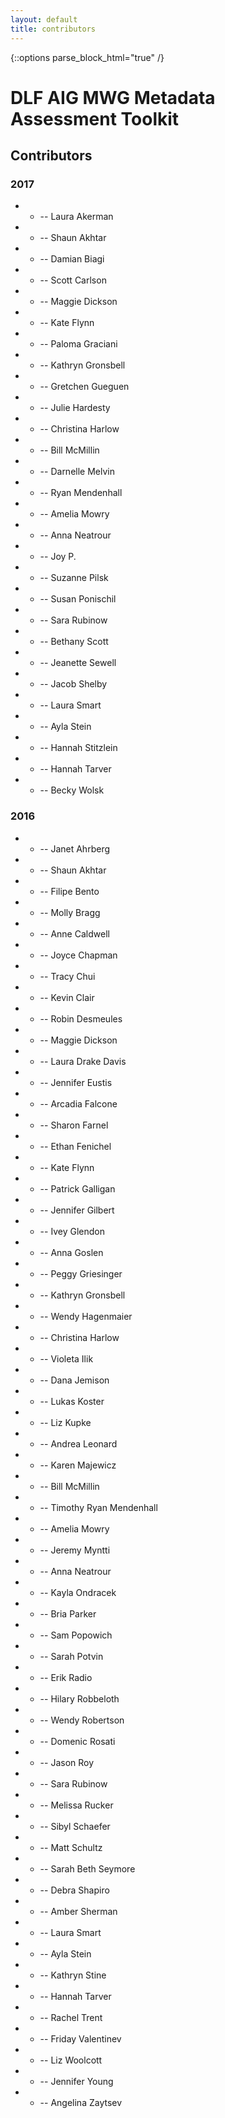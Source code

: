 ```yaml
---
layout: default
title: contributors
---
```

{::options parse_block_html="true" /}

<h1>DLF AIG MWG Metadata Assessment Toolkit</h1>
<h2>Contributors</h2>
<h3>2017</h3>

- - --  Laura Akerman
- - --  Shaun Akhtar
- - --  Damian Biagi
- - --  Scott Carlson
- - --  Maggie Dickson
- - --  Kate Flynn
- - --  Paloma Graciani
- - --  Kathryn Gronsbell
- - --  Gretchen Gueguen
- - --  Julie Hardesty
- - --  Christina Harlow
- - --  Bill McMillin
- - --  Darnelle Melvin
- - --  Ryan Mendenhall
- - --  Amelia Mowry
- - --  Anna Neatrour
- - --  Joy P.
- - --  Suzanne Pilsk
- - --  Susan Ponischil
- - --  Sara Rubinow
- - --  Bethany Scott
- - --  Jeanette Sewell
- - --  Jacob Shelby
- - --  Laura Smart
- - --  Ayla Stein
- - --  Hannah Stitzlein
- - --  Hannah Tarver
- - --  Becky Wolsk

<h3>2016</h3>

- - --  Janet Ahrberg
- - --  Shaun Akhtar
- - --  Filipe Bento
- - --  Molly Bragg
- - --  Anne Caldwell
- - --  Joyce Chapman
- - --  Tracy Chui
- - --  Kevin Clair
- - --  Robin Desmeules
- - --  Maggie Dickson
- - --  Laura Drake Davis
- - --  Jennifer Eustis
- - --  Arcadia Falcone
- - --  Sharon Farnel
- - --  Ethan Fenichel
- - --  Kate Flynn
- - --  Patrick Galligan
- - --  Jennifer Gilbert
- - --  Ivey Glendon
- - --  Anna Goslen
- - --  Peggy Griesinger
- - --  Kathryn Gronsbell
- - --  Wendy Hagenmaier
- - --  Christina Harlow
- - --  Violeta Ilik
- - --  Dana Jemison
- - --  Lukas Koster
- - --  Liz Kupke
- - --  Andrea Leonard
- - --  Karen Majewicz
- - --  Bill McMillin
- - --  Timothy Ryan Mendenhall
- - --  Amelia Mowry
- - --  Jeremy Myntti
- - --  Anna Neatrour
- - --  Kayla Ondracek
- - --  Bria Parker
- - --  Sam Popowich
- - --  Sarah Potvin
- - --  Erik Radio
- - --  Hilary Robbeloth
- - --  Wendy Robertson
- - --  Domenic Rosati
- - --  Jason Roy
- - --  Sara Rubinow
- - --  Melissa Rucker
- - --  Sibyl Schaefer
- - --  Matt Schultz
- - --  Sarah Beth Seymore
- - --  Debra Shapiro
- - --  Amber Sherman
- - --  Laura Smart
- - --  Ayla Stein
- - --  Kathryn Stine
- - --  Hannah Tarver
- - --  Rachel Trent
- - --  Friday Valentinev
- - --  Liz Woolcott
- - --  Jennifer Young
- - --  Angelina Zaytsev
